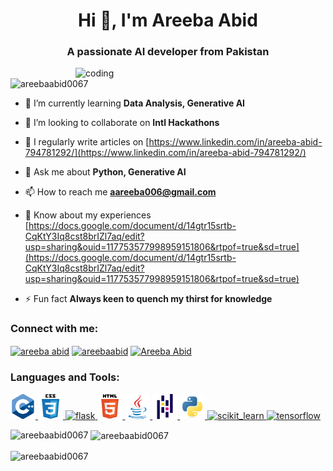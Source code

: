 <h1 align="center">Hi 👋, I'm Areeba Abid</h1>
<h3 align="center">A passionate AI developer from Pakistan</h3>
<img align="right" alt="coding" width="400" src="https://i.gifer.com/NxfN.gif">

<p align="left"> <img src="https://komarev.com/ghpvc/?username=areebaabid0067&label=Profile%20views&color=0e75b6&style=flat" alt="areebaabid0067" /> </p>

- 🌱 I’m currently learning **Data Analysis, Generative AI**

- 👯 I’m looking to collaborate on **Intl Hackathons**

- 📝 I regularly write articles on [https://www.linkedin.com/in/areeba-abid-794781292/](https://www.linkedin.com/in/areeba-abid-794781292/)

- 💬 Ask me about **Python, Generative AI**

- 📫 How to reach me **aareeba006@gmail.com**

- 📄 Know about my experiences [https://docs.google.com/document/d/14gtr15srtb-CqKtY3Iq8cst8brIZl7aq/edit?usp=sharing&ouid=117753577998959151806&rtpof=true&sd=true](https://docs.google.com/document/d/14gtr15srtb-CqKtY3Iq8cst8brIZl7aq/edit?usp=sharing&ouid=117753577998959151806&rtpof=true&sd=true)

- ⚡ Fun fact **Always keen to quench my thirst for knowledge**

<h3 align="left">Connect with me:</h3>
<p align="left">
<a href="https://linkedin.com/in/areeba abid" target="blank"><img align="center" src="https://raw.githubusercontent.com/rahuldkjain/github-profile-readme-generator/master/src/images/icons/Social/linked-in-alt.svg" alt="areeba abid" height="30" width="40" /></a>
<a href="https://www.leetcode.com/areebaabid" target="blank"><img align="center" src="https://raw.githubusercontent.com/rahuldkjain/github-profile-readme-generator/master/src/images/icons/Social/leet-code.svg" alt="areebaabid" height="30" width="40" /></a>
<a href="https://discord.gg/Areeba Abid" target="blank"><img align="center" src="https://raw.githubusercontent.com/rahuldkjain/github-profile-readme-generator/master/src/images/icons/Social/discord.svg" alt="Areeba Abid" height="30" width="40" /></a>
</p>

<h3 align="left">Languages and Tools:</h3>
<p align="left"> <a href="https://www.w3schools.com/cpp/" target="_blank" rel="noreferrer"> <img src="https://raw.githubusercontent.com/devicons/devicon/master/icons/cplusplus/cplusplus-original.svg" alt="cplusplus" width="40" height="40"/> </a> <a href="https://www.w3schools.com/css/" target="_blank" rel="noreferrer"> <img src="https://raw.githubusercontent.com/devicons/devicon/master/icons/css3/css3-original-wordmark.svg" alt="css3" width="40" height="40"/> </a> <a href="https://flask.palletsprojects.com/" target="_blank" rel="noreferrer"> <img src="https://www.vectorlogo.zone/logos/pocoo_flask/pocoo_flask-icon.svg" alt="flask" width="40" height="40"/> </a> <a href="https://www.w3.org/html/" target="_blank" rel="noreferrer"> <img src="https://raw.githubusercontent.com/devicons/devicon/master/icons/html5/html5-original-wordmark.svg" alt="html5" width="40" height="40"/> </a> <a href="https://www.java.com" target="_blank" rel="noreferrer"> <img src="https://raw.githubusercontent.com/devicons/devicon/master/icons/java/java-original.svg" alt="java" width="40" height="40"/> </a> <a href="https://pandas.pydata.org/" target="_blank" rel="noreferrer"> <img src="https://raw.githubusercontent.com/devicons/devicon/2ae2a900d2f041da66e950e4d48052658d850630/icons/pandas/pandas-original.svg" alt="pandas" width="40" height="40"/> </a> <a href="https://www.python.org" target="_blank" rel="noreferrer"> <img src="https://raw.githubusercontent.com/devicons/devicon/master/icons/python/python-original.svg" alt="python" width="40" height="40"/> </a> <a href="https://scikit-learn.org/" target="_blank" rel="noreferrer"> <img src="https://upload.wikimedia.org/wikipedia/commons/0/05/Scikit_learn_logo_small.svg" alt="scikit_learn" width="40" height="40"/> </a> <a href="https://www.tensorflow.org" target="_blank" rel="noreferrer"> <img src="https://www.vectorlogo.zone/logos/tensorflow/tensorflow-icon.svg" alt="tensorflow" width="40" height="40"/> </a> </p>

<p><img align="left" src="https://github-readme-stats.vercel.app/api/top-langs?username=areebaabid0067&show_icons=true&locale=en&layout=compact" alt="areebaabid0067" /></p>

<p>&nbsp;<img align="center" src="https://github-readme-stats.vercel.app/api?username=areebaabid0067&show_icons=true&locale=en" alt="areebaabid0067" /></p>

<p><img align="center" src="https://github-readme-streak-stats.herokuapp.com/?user=areebaabid0067&" alt="areebaabid0067" /></p>
